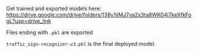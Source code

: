 Get trained and exported models here: https://drive.google.com/drive/folders/138y1iiMJ7va2x3ta8WK04j7keXfkFogL?usp=drive_link <br/>

Files ending with `.pkl` are exported

`traffic_sign-recognizer-v3.pkl` is the final deployed model.